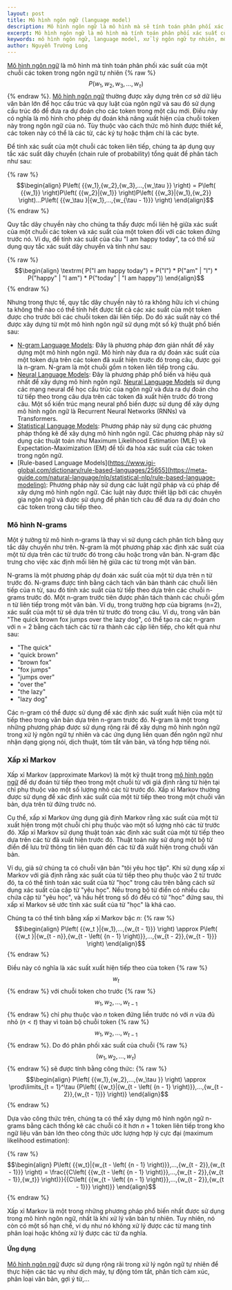```yaml
---
layout: post
title: Mô hình ngôn ngữ (language model)
description: Mô hình ngôn ngữ là mô hình mà sẽ tính toán phân phối xác suất của một chuỗi các token trong các ngôn ngữ tự nhiên của con người.
excerpt: Mô hình ngôn ngữ là mô hình mà tính toán phân phối xác suất của một chuỗi các token trong ngôn ngữ tự nhiên và có nghĩa là mô hình cho phép dự đoán khả năng xuất hiện của chuỗi token này trong ngôn ngữ của nó. Tùy thuộc vào cách thức mô hình được thiết kế, các token này có thể là các từ, các ký tự hoặc thậm chí là các byte.
keywords: mô hình ngôn ngữ, language model, xử lý ngôn ngữ tự nhiên, mô hình ngôn ngữ n-grams, xấp xỉ Markov, học máy
author: Nguyễn Trường Long
---
```


[Mô hình ngôn ngữ](https://nguyentruonglong.net/mo-hinh-ngon-ngu-language-model.html) là mô hình mà tính toán phân phối xác suất của một chuỗi các token trong ngôn ngữ tự nhiên {% raw %}
$$P\left( {{w_1},{w_2},{w_3},...,{w_\tau }} \right)$${% endraw %}. [Mô hình ngôn ngữ](https://nguyentruonglong.net/mo-hinh-ngon-ngu-language-model.html) thường được xây dựng trên cơ sở dữ liệu văn bản lớn để học cấu trúc và quy luật của ngôn ngữ và sau đó sử dụng cấu trúc đó để đưa ra dự đoán cho các token trong một câu mới. Điều này có nghĩa là mô hình cho phép dự đoán khả năng xuất hiện của chuỗi token này trong ngôn ngữ của nó. Tùy thuộc vào cách thức mô hình được thiết kế, các token này có thể là các từ, các ký tự hoặc thậm chí là các byte.

Để tính xác suất của một chuỗi các token liên tiếp, chúng ta áp dụng quy tắc xác suất dây chuyền (chain rule of probability) tổng quát để phân tách như sau:

{% raw %}
$$\begin{align}
	P\left( {{w_1},{w_2},{w_3},...,{w_\tau }} \right) = P\left( {{w_1}} \right)P\left( {{w_2}|{w_1}} \right)P\left( {{w_3}|{w_1},{w_2}} \right)...P\left( {{w_\tau }|{w_1},...,{w_{\tau  - 1}}} \right)
\end{align}$$
{% endraw %}

Quy tắc dây chuyền này cho chúng ta thấy được mối liên hệ giữa xác suất của một chuỗi các token và xác suất của một token đối với các token đứng trước nó. Ví dụ, để tính xác suất của câu "I am happy today", ta có thể sử dụng quy tắc xác suất dây chuyền và tính như sau:

{% raw %}
$$\begin{align}
\textrm( P("I am happy today") = P("I") * P("am" | "I") * P("happy" | "I am") * P("today" | "I am happy"))
\end{align}$$
{% endraw %}

Nhưng trong thực tế, quy tắc dây chuyền này tỏ ra không hữu ích vì chúng ta không thể nào có thể tính hết được tất cả các xác suất của một token được cho trước bởi các chuỗi token dài liên tiếp. Do đó xác suất này có thể được xây dựng từ một mô hình ngôn ngữ sử dụng một số kỹ thuật phổ biến sau:

 - [N-gram Language Models](https://web.stanford.edu/~jurafsky/slp3/3.pdf): Đây là phương pháp đơn giản nhất để xây dựng một mô hình ngôn ngữ. Mô hình này đưa ra dự đoán xác suất của một token dựa trên các token đã xuất hiện trước đó trong câu, được gọi là n-gram. N-gram là một chuỗi gồm n token liên tiếp trong câu.
- [Neural Language Models](https://towardsdatascience.com/neural-language-models-32bec14d01dc): Đây là phương pháp phổ biến và hiệu quả nhất để xây dựng mô hình ngôn ngữ. [Neural Language Models](https://towardsdatascience.com/neural-language-models-32bec14d01dc) sử dụng các mạng neural để học cấu trúc của ngôn ngữ và đưa ra dự đoán cho từ tiếp theo trong câu dựa trên các token đã xuất hiện trước đó trong câu. Một số kiến trúc mạng neural phổ biến được sử dụng để xây dựng mô hình ngôn ngữ là Recurrent Neural Networks (RNNs) và Transformers.
- [Statistical Language Models](http://mlwiki.org/index.php/Statistical_Language_Models): Phương pháp này sử dụng các phương pháp thống kê để xây dựng mô hình ngôn ngữ. Các phương pháp này sử dụng các thuật toán như Maximum Likelihood Estimation (MLE) và Expectation-Maximization (EM) để tối đa hóa xác suất của các token trong ngôn ngữ.
- [Rule-based Language Models](https://www.igi-global.com/dictionary/rule-based-languages/25655](https://meta-guide.com/natural-language/nlp/statistical-nlp/rule-based-language-modeling): Phương pháp này sử dụng các luật ngữ pháp và cú pháp để xây dựng mô hình ngôn ngữ. Các luật này được thiết lập bởi các chuyên gia ngôn ngữ và được sử dụng để phân tích câu để đưa ra dự đoán cho các token trong câu tiếp theo.

### Mô hình N-grams

Một ý tưởng từ mô hình n-grams là thay vì sử dụng cách phân tích bằng quy tắc dây chuyền như trên. N-gram là một phương pháp xác định xác suất của một từ dựa trên các từ trước đó trong câu hoặc trong văn bản. N-gram đặc trưng cho việc xác định mối liên hệ giữa các từ trong một văn bản.

N-grams là một phương pháp dự đoán xác suất của một từ dựa trên n từ trước đó. N-grams được tính bằng cách tách văn bản thành các chuỗi liên tiếp của n từ, sau đó tính xác suất của từ tiếp theo dựa trên các chuỗi n-grams trước đó. Một n-gram trước tiên được phân tách thành các chuỗi gồm n từ liên tiếp trong một văn bản. Ví dụ, trong trường hợp của bigrams (n=2), xác suất của một từ sẽ dựa trên từ trước đó trong câu. Ví dụ, trong văn bản "The quick brown fox jumps over the lazy dog", có thể tạo ra các n-gram với n = 2 bằng cách tách các từ ra thành các cặp liên tiếp, cho kết quả như sau:

- "The quick"
- "quick brown"
- "brown fox"
- "fox jumps"
- "jumps over"
- "over the"
- "the lazy"
- "lazy dog"

Các n-gram có thể được sử dụng để xác định xác suất xuất hiện của một từ tiếp theo trong văn bản dựa trên n-gram trước đó. N-gram là một trong những phương pháp được sử dụng rộng rãi để xây dựng mô hình ngôn ngữ trong xử lý ngôn ngữ tự nhiên và các ứng dụng liên quan đến ngôn ngữ như nhận dạng giọng nói, dịch thuật, tóm tắt văn bản, và tổng hợp tiếng nói.

### Xấp xỉ Markov

Xấp xỉ Markov (approximate Markov) là một kỹ thuật trong [mô hình ngôn ngữ](https://nguyentruonglong.net/mo-hinh-ngon-ngu-language-model.html) để dự đoán từ tiếp theo trong một chuỗi từ với giả định rằng từ hiện tại chỉ phụ thuộc vào một số lượng nhỏ các từ trước đó. Xấp xỉ Markov thường được sử dụng để xác định xác suất của một từ tiếp theo trong một chuỗi văn bản, dựa trên từ đứng trước nó.

Cụ thể, xấp xỉ Markov ứng dụng giả định Markov rằng xác suất của một từ xuất hiện trong một chuỗi chỉ phụ thuộc vào một số lượng nhỏ các từ trước đó. Xấp xỉ Markov sử dụng thuật toán xác định xác suất của một từ tiếp theo dựa trên các từ đã xuất hiện trước đó. Thuật toán này sử dụng một bộ từ điển để lưu trữ thông tin liên quan đến các từ đã xuất hiện trong chuỗi văn bản.

Ví dụ, giả sử chúng ta có chuỗi văn bản "tôi yêu học tập". Khi sử dụng xấp xỉ Markov với giả định rằng xác suất của từ tiếp theo phụ thuộc vào 2 từ trước đó, ta có thể tính toán xác suất của từ "học" trong câu trên bằng cách sử dụng xác suất của cặp từ "yêu học". Nếu trong bộ từ điển có nhiều câu chứa cặp từ "yêu học", và hầu hết trong số đó đều có từ "học" đứng sau, thì xấp xỉ Markov sẽ ước tính xác suất của từ "học" là khá cao.

Chúng ta có thể tính bằng xấp xỉ Markov bậc $n$:
{% raw %}
$$\begin{align}
	P\left( {{w_t }|{w_1},...,{w_{t  - 1}}} \right) \approx P\left( {{w_t }|{w_{t  - n}},{w_{t  - \left( {n - 1} \right)}},...,{w_{t  - 2}},{w_{t  - 1}}} \right)
\end{align}$$
{% endraw %}

Điều này có nghĩa là xác suất xuất hiện tiếp theo của token {% raw %}$${{w_t }}$${% endraw %} với chuỗi token cho trước {% raw %}
$${{w_1},{w_2},...,{w_{t  - 1}}}$${% endraw %} chỉ phụ thuộc vào $n$ token đứng liền trước nó với $n$ vừa đủ nhỏ $\left( {n < t } \right)$ thay vì toàn bộ chuỗi token {% raw %}$${{w_1},{w_2},...,{w_{t  - 1}}}$${% endraw %}. Do đó phân phối xác suất của chuỗi {% raw %}$$\left( {{w_1},{w_2},...,{w_\tau }} \right)$${% endraw %} sẽ được tính bằng công thức:
{% raw %}
$$\begin{align}
	P\left( {{w_1},{w_2},...,{w_\tau }} \right) \approx \prod\limits_{t = 1}^\tau  {P\left( {{w_t}|{w_{t - \left( {n - 1} \right)}},...,{w_{t - 2}},{w_{t - 1}}} \right)}
\end{align}$$
{% endraw %}

Dựa vào công thức trên, chúng ta có thể xây dựng mô hình ngôn ngữ n-grams bằng cách thống kê các chuỗi có ít hơn $n+1$ token liên tiếp trong kho ngữ liệu văn bản lớn theo công thức ước lượng hợp lý cực đại (maximum likelihood estimation):

{% raw %}
$$\begin{align}
	P\left( {{w_t}|{w_{t - \left( {n - 1} \right)}},...,{w_{t - 2}},{w_{t - 1}}} \right) = \frac{{C\left( {{w_{t - \left( {n - 1} \right)}},...,{w_{t - 2}},{w_{t - 1}},{w_t}} \right)}}{{C\left( {{w_{t - \left( {n - 1} \right)}},...,{w_{t - 2}},{w_{t - 1}}} \right)}}
\end{align}$$
{% endraw %}

Xấp xỉ Markov là một trong những phương pháp phổ biến nhất được sử dụng trong mô hình ngôn ngữ, nhất là khi xử lý văn bản tự nhiên. Tuy nhiên, nó còn có một số hạn chế, ví dụ như nó không xử lý được các từ mang tính phân loại hoặc không xử lý được các từ đa nghĩa.

#### Ứng dụng

[Mô hình ngôn ngữ](https://nguyentruonglong.net/mo-hinh-ngon-ngu-language-model.html) được sử dụng rộng rãi trong xử lý ngôn ngữ tự nhiên để thực hiện các tác vụ như dịch máy, tự động tóm tắt, phân tích cảm xúc, phân loại văn bản, gợi ý từ,...
